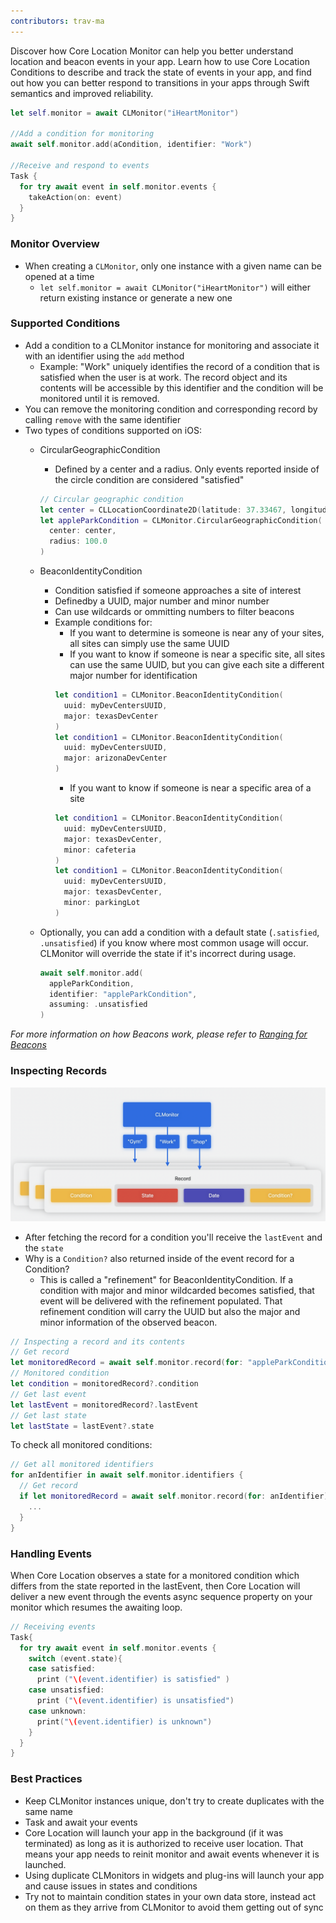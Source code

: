 ```yaml
---
contributors: trav-ma
---
```


Discover how Core Location Monitor can help you better understand location and beacon events in your app. Learn how to use Core Location Conditions to describe and track the state of events in your app, and find out how you can better respond to transitions in your apps through Swift semantics and improved reliability.

```swift
let self.monitor = await CLMonitor("iHeartMonitor")

//Add a condition for monitoring
await self.monitor.add(aCondition, identifier: "Work")

//Receive and respond to events
Task {
  for try await event in self.monitor.events {
    takeAction(on: event)
  }
}
```

### Monitor Overview

- When creating a `CLMonitor`, only one instance with a given name can be opened at a time
  -  `let self.monitor = await CLMonitor("iHeartMonitor")` will either return existing instance or generate a new one

### Supported Conditions

- Add a condition to a CLMonitor instance for monitoring and associate it with an identifier using the `add` method
  - Example: "Work" uniquely identifies the record of a condition that is satisfied when the user is at work. The record object and its contents will be accessible by this identifier and the condition will be monitored until it is removed.
- You can remove the monitoring condition and corresponding record by calling `remove` with the same identifier
- Two types of conditions supported on iOS:
  - CircularGeographicCondition
    - Defined by a center and a radius. Only events reported inside of the circle condition are considered "satisfied"

    ```swift
    // Circular geographic condition
    let center = CLLocationCoordinate2D(latitude: 37.33467, longitude: -122.00898)
    let appleParkCondition = CLMonitor.CircularGeographicCondition(
      center: center,
      radius: 100.0
    )
    ```
  - BeaconIdentityCondition
    - Condition satisfied if someone approaches a site of interest
    - Definedby a UUID, major number and minor number
    - Can use wildcards or ommitting numbers to filter beacons
    - Example conditions for:
      - If you want to determine is someone is near any of your sites, all sites can simply use the same UUID
      - If you want to know if someone is near a specific site, all sites can use the same UUID, but you can give each site a different major number for identification
      ```swift
      let condition1 = CLMonitor.BeaconIdentityCondition(
        uuid: myDevCentersUUID,
        major: texasDevCenter
      )
      let condition1 = CLMonitor.BeaconIdentityCondition(
        uuid: myDevCentersUUID,
        major: arizonaDevCenter
      )
      ```
      - If you want to know if someone is near a specific area of a site
      ```swift
      let condition1 = CLMonitor.BeaconIdentityCondition(
        uuid: myDevCentersUUID,
        major: texasDevCenter,
        minor: cafeteria
      )
      let condition1 = CLMonitor.BeaconIdentityCondition(
        uuid: myDevCentersUUID,
        major: texasDevCenter,
        minor: parkingLot
      )
      ```
  - Optionally, you can add a condition with a default state (`.satisfied`, `.unsatisfied`) if you know where most common usage will occur. CLMonitor will override the state if it's incorrect during usage.
    ```swift
    await self.monitor.add(
      appleParkCondition,
      identifier: "appleParkCondition",
      assuming: .unsatisfied
    )
    ```
*For more information on how Beacons work, please refer to [Ranging for Beacons](https://developer.apple.com/documentation/corelocation/ranging_for_beacons)*

### Inspecting Records

![CLMonitor Inspecting Records][10147-inspecting-records]

- After fetching the record for a condition you'll receive the `lastEvent` and the `state`
- Why is a `Condition?` also returned inside of the event record for a Condition?
  - This is called a "refinement" for BeaconIdentityCondition. If a condition with major and minor wildcarded becomes satisfied, that event will be delivered with the refinement populated. That refinement condition will carry the UUID but also the major and minor information of the observed beacon.

```swift
// Inspecting a record and its contents
// Get record
let monitoredRecord = await self.monitor.record(for: "appleParkCondition")
// Monitored condition
let condition = monitoredRecord?.condition
// Get last event
let lastEvent = monitoredRecord?.lastEvent
// Get last state
let lastState = lastEvent?.state
```

To check all monitored conditions:
```swift
// Get all monitored identifiers
for anIdentifier in await self.monitor.identifiers {
  // Get record
  if let monitoredRecord = await self.monitor.record(for: anIdentifier) {
    ...
  }
}
```

### Handling Events

When Core Location observes a state for a monitored condition which differs from the state reported in the lastEvent, then Core Location will deliver a new event through the events async sequence property on your monitor which resumes the awaiting loop.

```swift
// Receiving events
Task{
  for try await event in self.monitor.events {
    switch (event.state){
    case satisfied:
      print ("\(event.identifier) is satisfied" )
    case unsatisfied:
      print ("\(event.identifier) is unsatisfied")
    case unknown:
      print("\(event.identifier) is unknown")
    }
  }
}
```

### Best Practices

- Keep CLMonitor instances unique, don't try to create duplicates with the same name
- Task and await your events
- Core Location will launch your app in the background (if it was terminated) as long as it is authorized to receive user location. That means your app needs to reinit monitor and await events whenever it is launched.
- Using duplicate CLMonitors in widgets and plug-ins will launch your app and cause issues in states and conditions
- Try not to maintain condition states in your own data store, instead act on them as they arrive from CLMonitor to avoid them getting out of sync

[10147-inspecting-records]: ../../../images/notes/wwdc23/10147/CLMonitor%20Inspecting%20Records.png
